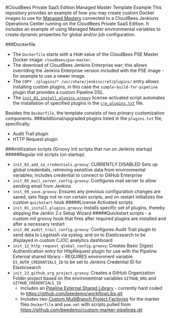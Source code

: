 #CloudBees Private SaaS Edition Managed Master Template Example
This repository provides an example of how you may create custom Docker images to use for [Managed Masters](https://go.cloudbees.com/docs/cloudbees-documentation/pse-admin-guide/master-provisioning.html#master-provisioning_master-provisioning) connected to a CloudBees Jenkions Operations Center running on the CloudBees Private SaaS Edition. It includes an example of using Managed Master environmental variables to create dynamic properties for global and/or job configuration.

###Dockerfile
- The `Dockerfile` starts with a `FROM` value of the CloudBees PSE Master Docker image: `cloudbees/pse-master`. 
- The download of CloudBees Jenkins Enterprise war; this allows overriding the Jenkins Enterprise version included with the PSE image - for example to use a newer image.
- The `COPY ./plugins/* /usr/share/jenkins/ref/plugins/` entry allows installing custom plugins, in this case the `simple-build-for-pipeline` plugin that provides a custom Pipeline DSL.
- The [`init_01_install_plugins.groovy`](license-activated/init_01_install_plugins.groovy) license-activated script automates the installation of specified plugins in the [`cje_plugins.txt`](license-activated/cje_plugins.txt) file.

Besides the `Dockerfile`, the template consists of two primary customization components.
###additional/upgraded plugins listed in the `plugins.txt` file, specifically:
- Audit Trail plugin
- HTTP Request plugin

###initilization scripts (Groovy init scripts that run on Jenkins startup)
#####Regular init scripts (on startup)
- `init_03_add_sa_credentials.groovy`: CURRENTLY DISABLED Sets up global credentials, retrieving sensitive data from environmental variables; includes credential to connect to GitHub Enterprise
- `init_05_mail_server_config.groovy`: Configures mail server to allow sending email from Jenkins
- `init_99_save.groovy`: Ensures any previous configuration changes are saved, sets flags not re-run certain scripts, and on restart initializes the custom `quickstart` hook
#####License Activated scripts
- `init_01_install_plugins.groovy`: Installs specific set of plugins, thereby skipping the Jenkin 2.x Setup Wizard
#####Quickstart scripts - a custom init groovy hook that fires after required plugins are installed and after a necessary restart
- `init_08_audit_trail_config.groovy`: Configures Audit Trail plugin to send data to Logstash via syslog; and on to Elasticsearch to be displayed in custom CJOC analytics dashboard
- `init_12_http_request_global_config.groovy`: Creates Basic Digest Authentication entry for HttpRequest plugin for use with the Pipeline External shared library - REQUIRES environment variable `ES_AUTH_CREDENTIALS_ID` to be set to Jenkins Credential ID for Elasticsearch
- `init_22_github_org_project.groovy`: Creates a GitHub Organization Folder project based on the environemtnat variables `GITHUB_ORG` and `GITHUB_CREDENTIALS_ID`
  - Includes an [Pipeline External Shared Library](https://github.com/jenkinsci/workflow-cps-global-lib-plugin#defining-external-libraries) - currently hard coded to https://github.com/beedemo/workflowLibs.git
  - Includes two [Custom MultiBranch Project Factories](https://go.cloudbees.com/docs/cloudbees-documentation/cje-user-guide/chapter-workflow.html#chapter-workflow_pipeline-custom-factories) for the marker files `Dockerfile` and `pom.xml` with scripts pulled from https://github.com/beedemo/custom-marker-pipelines.git
